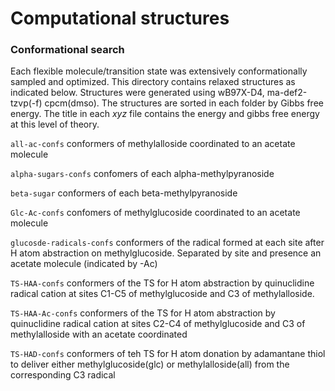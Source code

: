 # Computational structures

### Conformational search

Each flexible molecule/transition state was extensively conformationally sampled and optimized. This directory contains relaxed structures as indicated below. Structures were generated using wB97X-D4, ma-def2-tzvp(-f) cpcm(dmso). The structures are sorted in each folder by Gibbs free energy. The title in each *xyz* file contains the energy and gibbs free energy at this level of theory.

`all-ac-confs` conformers of methylalloside coordinated to an acetate molecule

`alpha-sugars-confs` confomers of each alpha-methylpyranoside

`beta-sugar` conformers of each beta-methylpyranoside

`Glc-Ac-confs` confomers of methylglucoside coordinated to an acetate molecule

`glucosde-radicals-confs` conformers of the radical formed at each site after H atom abstraction on methylglucoside. Separated by site and presence an acetate molecule (indicated by -Ac)

`TS-HAA-confs` conformers of the TS for H atom abstraction by quinuclidine radical cation at sites C1-C5 of methylglucoside and C3 of methylalloside.

`TS-HAA-Ac-confs` conformers of the TS for H atom abstraction by quinuclidine radical cation at sites C2-C4 of methylglucoside and C3 of methylalloside with an acetate coordinated

`TS-HAD-confs` conformers of teh TS for H atom donation by adamantane thiol to deliver either methylglucoside(glc) or methylalloside(all) from the corresponding C3 radical

